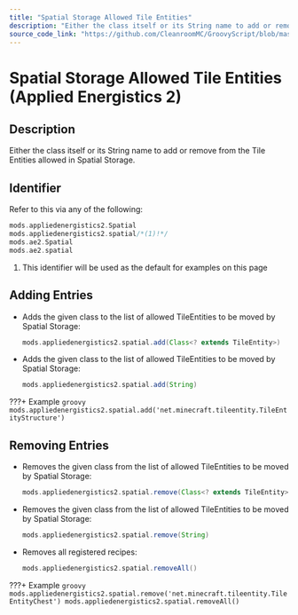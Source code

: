 ```yaml
---
title: "Spatial Storage Allowed Tile Entities"
description: "Either the class itself or its String name to add or remove from the Tile Entities allowed in Spatial Storage."
source_code_link: "https://github.com/CleanroomMC/GroovyScript/blob/master/src/main/java/com/cleanroommc/groovyscript/compat/mods/appliedenergistics2/Spatial.java"
---
```


# Spatial Storage Allowed Tile Entities (Applied Energistics 2)

## Description

Either the class itself or its String name to add or remove from the Tile Entities allowed in Spatial Storage.

## Identifier

Refer to this via any of the following:

```groovy hl_lines="2"
mods.appliedenergistics2.Spatial
mods.appliedenergistics2.spatial/*(1)!*/
mods.ae2.Spatial
mods.ae2.spatial
```

1. This identifier will be used as the default for examples on this page

## Adding Entries

- Adds the given class to the list of allowed TileEntities to be moved by Spatial Storage:

    ```groovy
    mods.appliedenergistics2.spatial.add(Class<? extends TileEntity>)
    ```

- Adds the given class to the list of allowed TileEntities to be moved by Spatial Storage:

    ```groovy
    mods.appliedenergistics2.spatial.add(String)
    ```

???+ Example
    ```groovy
    mods.appliedenergistics2.spatial.add('net.minecraft.tileentity.TileEntityStructure')
    ```

## Removing Entries

- Removes the given class from the list of allowed TileEntities to be moved by Spatial Storage:

    ```groovy
    mods.appliedenergistics2.spatial.remove(Class<? extends TileEntity>)
    ```

- Removes the given class from the list of allowed TileEntities to be moved by Spatial Storage:

    ```groovy
    mods.appliedenergistics2.spatial.remove(String)
    ```

- Removes all registered recipes:

    ```groovy
    mods.appliedenergistics2.spatial.removeAll()
    ```

???+ Example
    ```groovy
    mods.appliedenergistics2.spatial.remove('net.minecraft.tileentity.TileEntityChest')
    mods.appliedenergistics2.spatial.removeAll()
    ```
